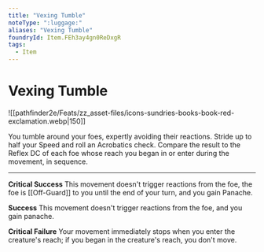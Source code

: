 ```yaml
---
title: "Vexing Tumble"
noteType: ":luggage:"
aliases: "Vexing Tumble"
foundryId: Item.FEh3ay4gn0ReDxgR
tags:
  - Item
---
```


# Vexing Tumble
![[pathfinder2e/Feats/zz_asset-files/icons-sundries-books-book-red-exclamation.webp|150]]

You tumble around your foes, expertly avoiding their reactions. Stride up to half your Speed and roll an Acrobatics check. Compare the result to the Reflex DC of each foe whose reach you began in or enter during the movement, in sequence.

* * *

**Critical Success** This movement doesn't trigger reactions from the foe, the foe is [[Off-Guard]] to you until the end of your turn, and you gain Panache.

**Success** This movement doesn't trigger reactions from the foe, and you gain panache.

**Critical Failure** Your movement immediately stops when you enter the creature's reach; if you began in the creature's reach, you don't move.
